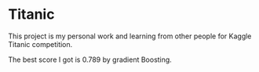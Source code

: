 # Titanic
This project is my personal work and learning from other people for Kaggle Titanic competition. 

The best score I got is 0.789 by gradient Boosting. 

